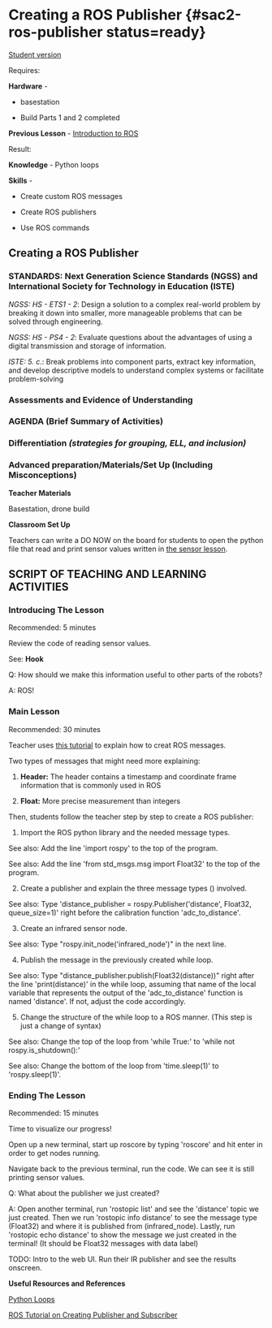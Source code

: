 # Creating a ROS Publisher {#sac2-ros-publisher status=ready}

[Student version](+duckiesky_high_school_student#sac2-ros-publisher)

<div class='requirements' markdown='1'>

Requires: 

**Hardware** - 

- basestation

- Build Parts 1 and 2 completed

**Previous Lesson** - [Introduction to ROS](https://docs.duckietown.org/daffy/downloads/duckiesky_high_school/docs-duckiesky_high_school/branch/daffy-develop/doc-duckiesky_high_school/out/sac2_ros_intro.html)

Result: 

**Knowledge** - Python loops 

**Skills** - 

- Create custom ROS messages

- Create ROS publishers

- Use ROS commands


</div>

## Creating a ROS Publisher


### STANDARDS: Next Generation Science Standards (NGSS) and International Society for Technology in Education (ISTE)

_NGSS: HS - ETS1 - 2_: Design a solution to a complex real-world problem by breaking it down into smaller, more manageable problems that can be solved through engineering.

_NGSS: HS - PS4 - 2_: Evaluate questions about the advantages of using a digital transmission and storage of information.

_ISTE: 5. c._: Break problems into component parts, extract key information, and develop descriptive models to understand complex systems or facilitate problem-solving


### Assessments and Evidence of Understanding


### AGENDA (Brief Summary of Activities)


### Differentiation _(strategies for grouping, ELL, and inclusion)_


### Advanced preparation/Materials/Set Up (Including Misconceptions)

**Teacher Materials**

Basestation, drone build

**Classroom Set Up**

Teachers can write a DO NOW on the board for students to open the python file that read and print sensor values written in [the sensor lesson](https://docs.duckietown.org/daffy/downloads/duckiesky_high_school/docs-duckiesky_high_school/branch/daffy-develop/doc-duckiesky_high_school/out/sac2_sensing_reading.html).


## SCRIPT OF TEACHING AND LEARNING ACTIVITIES


### Introducing The Lesson

Recommended: 5 minutes

Review the code of reading sensor values.

See: **Hook**

Q: How should we make this information useful to other parts of the robots?

A: ROS!

### Main Lesson

Recommended: 30 minutes

Teacher uses [this tutorial](https://wiki.ros.org/ROS/Tutorials/CreatingMsgAndSrv) to explain how to creat ROS messages. 

Two types of messages that might need more explaining: 

1. **Header:** The header contains a timestamp and coordinate frame information that is commonly used in ROS

2. **Float:** More precise measurement than integers

Then, students follow the teacher step by step to create a ROS publisher:

1. Import the ROS python library and the needed message types.

See also: Add the line 'import rospy' to the top of the program.

See also: Add the line 'from std_msgs.msg import Float32' to the top of the program.

2. Create a publisher and explain the three message types () involved.

See also: Type 'distance_publisher = rospy.Publisher('distance', Float32, queue_size=1)' right before the calibration function 'adc_to_distance'.

3. Create an infrared sensor node.

See also: Type "rospy.init_node('infrared_node')" in the next line.

4. Publish the message in the previously created while loop.

See also: Type "distance_publisher.publish(Float32(distance))" right after the line 'print(distance)' in the while loop, assuming that name of the local variable that represents the output of the 'adc_to_distance' function is named 'distance'. If not, adjust the code accordingly.

5. Change the structure of the while loop to a ROS manner. (This step is just a change of syntax)

See also: Change the top of the loop from 'while True:' to 'while not rospy.is_shutdown():'

See also: Change the bottom of the loop from 'time.sleep(1)' to 'rospy.sleep(1)'.

### Ending The Lesson

Recommended: 15 minutes 

Time to visualize our progress!

Open up a new terminal, start up roscore by typing 'roscore' and hit enter in order to get nodes running.

Navigate back to the previous terminal, run the code. We can see it is still printing sensor values.

Q: What about the publisher we just created?

A: Open another terminal, run 'rostopic list' and see the 'distance' topic we just created. Then we run 'rostopic info distance' to see the message type (Float32) and where it is published from (infrared_node). Lastly, run 'rostopic echo distance' to show the message we just created in the terminal! (It should be Float32 messages with data label)

TODO: Intro to the web UI. Run their IR publisher and see the results onscreen.

**Useful Resources and References**

[Python Loops](https://www.learnpython.org/en/Loops)

[ROS Tutorial on Creating Publisher and Subscriber](https://wiki.ros.org/ROS/Tutorials/WritingPublisherSubscriber%28python%29)
